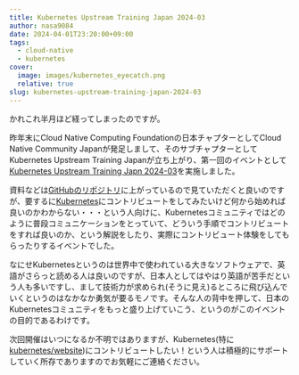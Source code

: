 ```yaml
---
title: Kubernetes Upstream Training Japan 2024-03
author: nasa9084
date: 2024-04-01T23:20:00+09:00
tags:
  - cloud-native
  - kubernetes
cover:
  image: images/kubernetes_eyecatch.png
  relative: true
slug: kubernetes-upstream-training-japan-2024-03
---
```


かれこれ半月ほど経ってしまったのですが。

昨年末にCloud Native Computing Foundationの日本チャプターとしてCloud Native Community Japanが発足しまして、そのサブチャプターとしてKubernetes Upstream Training Japanが立ち上がり、第一回のイベントとして[Kubernetes Upstream Training Japn 2024-03](https://community.cncf.io/events/details/cncf-cloud-native-community-japan-presents-cncj-kubernetes-upstream-training-japan-2024-03/)を実施しました。

資料などは[GitHubのリポジトリ](https://github.com/kubernetes-sigs/contributor-playground/tree/master/japan/cncj-202403)に上がっているので見ていただくと良いのですが、要するに[Kubernetes](https://k8s.io)にコントリビュートをしてみたいけど何から始めれば良いのかわからない・・・という人向けに、Kubernetesコミュニティではどのように普段コミュニケーションをとっていて、どういう手順でコントリビュートをすれば良いのか、という解説をしたり、実際にコントリビュート体験をしてもらったりするイベントでした。

なにせKubernetesというのは世界中で使われている大きなソフトウェアで、英語がさらっと読める人は良いのですが、日本人としてはやはり英語が苦手だという人も多いですし、まして技術力が求められ(そうに見え)るところに飛び込んでいくというのはなかなか勇気が要るモノです。そんな人の背中を押して、日本のKubernetesコミュニティをもっと盛り上げていこう、というのがこのイベントの目的であるわけです。

次回開催はいつになるか不明ではありますが、Kubernetes(特に[kubernetes/website](https://github.com/kubernetes/website))にコントリビュートしたい！という人は積極的にサポートしていく所存でありますのでお気軽にご連絡ください。
